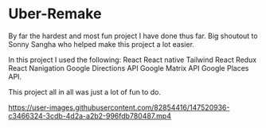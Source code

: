 # Uber-Remake

By far the hardest and most fun project I have done thus far. Big shoutout to Sonny Sangha who helped make this project a lot easier. 

In this project I used the following:
React
React native
Tailwind
React Redux
React Nanigation
Google Directions API
Google Matrix API
Google Places API.

This project all in all was just a lot of fun to do.

https://user-images.githubusercontent.com/82854416/147520936-c3466324-3cdb-4d2a-a2b2-996fdb780487.mp4

